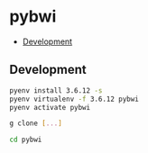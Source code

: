 # pybwi  <!-- omit in toc -->

- [Development](#development)

## Development

```bash
pyenv install 3.6.12 -s
pyenv virtualenv -f 3.6.12 pybwi
pyenv activate pybwi

g clone [...]

cd pybwi
```
